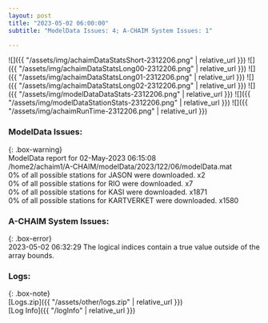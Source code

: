 ```yaml
---
layout: post
title: "2023-05-02 06:00:00"
subtitle: "ModelData Issues: 4; A-CHAIM System Issues: 1"

---
```


![]({{ "/assets/img/achaimDataStatsShort-2312206.png" | relative_url }})
![]({{ "/assets/img/achaimDataStatsLong00-2312206.png" | relative_url }})
![]({{ "/assets/img/achaimDataStatsLong01-2312206.png" | relative_url }})
![]({{ "/assets/img/achaimDataStatsLong02-2312206.png" | relative_url }})
![]({{ "/assets/img/modelDataDataStats-2312206.png" | relative_url }})
![]({{ "/assets/img/modelDataStationStats-2312206.png" | relative_url }})
![]({{ "/assets/img/achaimRunTime-2312206.png" | relative_url }})


### ModelData Issues:  
  
{: .box-warning}  
 ModelData report for 02-May-2023 06:15:08   
 /home2/achaim1/A-CHAIM/modelData/2023/122/06/modelData.mat   
 0% of all possible stations for JASON were downloaded. x2   
 0% of all possible stations for RIO were downloaded. x7   
 0% of all possible stations for KASI were downloaded. x1871   
 0% of all possible stations for KARTVERKET were downloaded. x1580   
  
### A-CHAIM System Issues:  
  
{: .box-error}  
2023-05-02 06:32:29 The logical indices contain a true value outside of the array bounds.  

### Logs:  
  
{: .box-note}  
[Logs.zip]({{ "/assets/other/logs.zip" | relative_url }})  
[Log Info]({{ "/logInfo" | relative_url }})  
